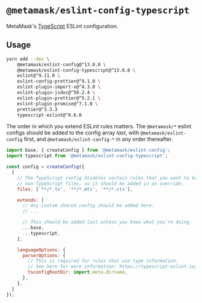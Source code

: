 # `@metamask/eslint-config-typescript`

MetaMask's [TypeScript](https://www.typescriptlang.org) ESLint configuration.

## Usage

```bash
yarn add --dev \
    @metamask/eslint-config@^13.0.0 \
    @metamask/eslint-config-typescript@^13.0.0 \
    eslint@^9.11.0 \
    eslint-config-prettier@^9.1.0 \
    eslint-plugin-import-x@^4.3.0 \
    eslint-plugin-jsdoc@^50.2.4 \
    eslint-plugin-prettier@^5.2.1 \
    eslint-plugin-promise@^7.1.0 \
    prettier@^3.3.3
    typescript-eslint@^8.6.0
```

The order in which you extend ESLint rules matters.
The `@metamask/*` eslint configs should be added to the config array _last_,
with `@metamask/eslint-config` first, and `@metamask/eslint-config-*` in any
order thereafter.

```js
import base, { createConfig } from '@metamask/eslint-config';
import typescript from '@metamask/eslint-config-typescript';

const config = createConfig({
  {
    // The TypeScript config disables certain rules that you want to keep for
    // non-TypeScript files, so it should be added in an override.
    files: ['**/*.ts', '**/*.mts', '**/*.cts'],

    extends: [
      // Any custom shared config should be added here.
      // ...

      // This should be added last unless you know what you're doing.
      ...base,
      ...typescript,
    ],

    languageOptions: {
      parserOptions: {
        // This is required for rules that use type information.
        // See here for more information: https://typescript-eslint.io/getting-started/typed-linting
        tsconfigRootDir: import.meta.dirname,
      },
    },
  }
});
```
